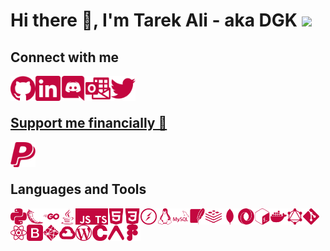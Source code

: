 # Hi there 👋, I'm Tarek Ali - aka DGK <img src="https://media.giphy.com/media/9nuXRx5EfGsKc/giphy.gif" height="50"/>

## Connect with me

<a href="https://github.com/DGKSK8LIFE"><img align="left" alt="github" src="./icons/github.svg" width="40px"/></a>
<a href="https://linkedin.com/in/tarek-ali-b59a0a1a8"><img align="left" alt="linkedin" src="./icons/linkedin.svg" width="40px"/></a>
<a href="discord.md"><img align="left" alt="discord" src="./icons/discord.svg" width="40px"/></a>
<a href="mailto:tarekali15@outlook.com"><img align="left" alt="email" src="./icons/microsoftoutlook.svg" width="40px"/></a>
<a href="https://twitter.com/TarekAl65751694"><img align="left" alt="twitter" src="./icons/twitter.svg" width="40px">

<br />
<br />

## Support me financially 🙏

<a href="https://paypal.me/DGKSK8LIFE?locale.x=en_US"><img align="left" alt="paypal" src="./icons/paypal.svg" width="40px" ></a>

<br />
<br />

## Languages and Tools

<div line-height: "2rem">
    <img align="left" alt="python" width="26px" src="./icons/python.svg" />
    <img align="left" alt="flask" width="26px" src="./icons/flask.svg" />
    <img align="left" alt="go" width="26px" src="./icons/go.svg" />
    <img align="left" alt="java" width="26px" src="./icons/java.svg" />
    <img align="left" alt="javascript" width="26px" src="./icons/javascript.svg" />
    <img align="left" alt="typescript" width="26px" src="./icons/typescript.svg" />
    <img align="left" alt="html" width="26px" src="./icons/html5.svg" />
    <img align="left" alt="css" width="26px" src="./icons/css3.svg" />
    <img align="left" alt="socketio" width="26px" src="./icons/socket-dot-io.svg" />
    <img align="left" alt="linux" width="26px" src="./icons/linux.svg" />
    <img align="left" alt="mysql" width="26px" src="./icons/mysql.svg" />
    <img align="left" alt="sqlite" width="26px" src="./icons/sqlite.svg" />
    <img align="left" alt="redis" width="26px" src="./icons/redis.svg" />
    <img align="left" alt="mongodb" width="26px" src="./icons/mongodb.svg" />
    <img align="left" alt="json" width="26px" src="./icons/json.svg" />
    <img align="left" alt="bash" width="26px" src="./icons/gnubash.svg" />
    <img align="left" alt="docker" width="26px" src="./icons/docker.svg" />
    <img align="left" alt="graphql" width="26px" src="./icons/graphql.svg" />
    <img align="left" alt="git" width="26px" src="./icons/git.svg" />
    <img align="left" alt="react" width="26px" src="./icons/react.svg" />
    <img align="left" alt="bootstrap" width="26px" src="./icons/bootstrap.svg" />
    <img align="left" alt="netlify" width="26px" src="./icons/netlify.svg" />
    <img align="left" alt="gcp" width="26px" src="./icons/googlecloud.svg" />
    <img align="left" alt="wordpress" width="26px" src="./icons/wordpress.svg" />
    <img align="left" alt="c" width="26px" src="./icons/c.svg" />
    <img align="left" alt="expo" width="26px" src="./icons/expo.svg" />
    <img align="left" alt="figma" width="26px" src="./icons/figma.svg" />
</div>
                                                                                                                                                        
